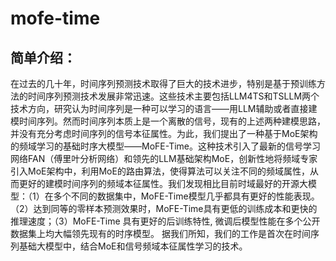 # mofe-time

## 简单介绍：
在过去的几十年，时间序列预测技术取得了巨大的技术进步，特别是基于预训练方法的时间序列预测技术发展非常迅速。这些技术主要包括LLM4TS和TSLLM两个技术方向，研究认为时间序列是一种可以学习的语言——用LLM辅助或者直接建模时间序列。然而时间序列本质上是一个离散的信号，现有的上述两种建模思路，并没有充分考虑时间序列的信号本征属性。为此，我们提出了一种基于MoE架构的频域学习的基础时序大模型——MoFE-Time。这种技术引入了最新的信号学习网络FAN（傅里叶分析网络）和领先的LLM基础架构MoE，创新性地将频域专家引入MoE架构中，利用MoE的路由算法，使得算法可以关注不同的频域属性，从而更好的建模时间序列的频域本征属性。我们发现相比目前时域最好的开源大模型：（1）在多个不同的数据集中，MoFE-Time模型几乎都具有更好的性能表现。（2）达到同等的零样本预测效果时，MoFE-Time具有更低的训练成本和更快的推理速度；（3）MoFE-Time 具有更好的后训练特性, 微调后模型性能在多个公开数据集上均大幅领先现有的时序模型。 据我们所知，我们的工作是首次在时间序列基础大模型中，结合MoE和信号频域本征属性学习的技术。
